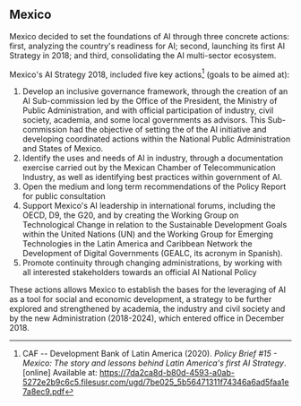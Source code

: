 ## Mexico

Mexico decided to set the foundations of AI through three concrete actions: first, analyzing the country's readiness for AI; second, launching its first AI Strategy in 2018; and third, consolidating the AI multi-sector ecosystem.

Mexico's AI Strategy 2018, included five key actions[^37] (goals to be aimed at):

1.  Develop an inclusive governance framework, through the creation of an AI Sub-commission led by the Office of the President, the Ministry of Public Administration, and with official participation of industry, civil society, academia, and some local governments as advisors. This Sub-commission had the objective of setting the of the AI initiative and developing coordinated actions within the National Public Administration and States of Mexico.
2.  Identify the uses and needs of AI in industry, through a documentation exercise carried out by the Mexican Chamber of Telecommunication Industry, as well as identifying best practices within government of AI.
3.  Open the medium and long term recommendations of the Policy Report for public consultation
4.  Support Mexico's AI leadership in international forums, including the OECD, D9, the G20, and by creating the Working Group on Technological Change in relation to the Sustainable Development Goals within the United Nations (UN) and the Working Group for Emerging Technologies in the Latin America and Caribbean Network the Development of Digital Governments (GEALC, its acronym in Spanish).
5.  Promote continuity through changing administrations, by working with all interested stakeholders towards an official AI National Policy

These actions allows Mexico to establish the bases for the leveraging of AI as a tool for social and economic development, a strategy to be further explored and strengthened by academia, the industry and civil society and by the new Administration (2018-2024), which entered office in December 2018.

[^37]: CAF -- Development Bank of Latin America (2020). *Policy Brief #15 - Mexico: The story and lessons behind Latin America's first AI Strategy*. [online] Available at: https://7da2ca8d-b80d-4593-a0ab-5272e2b9c6c5.filesusr.com/ugd/7be025_5b56471311f74346a6ad5faa1e7a8ec9.pdf
